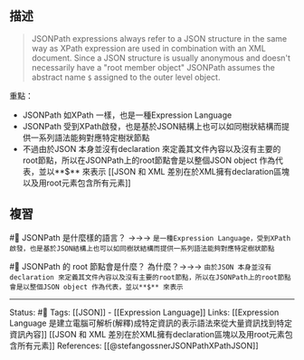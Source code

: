 ## 描述

> JSONPath expressions always refer to a JSON structure in the same way as XPath expression are used in combination with an XML document. Since a JSON structure is usually anonymous and doesn't necessarily have a "root member object" JSONPath assumes the abstract name `$` assigned to the outer level object.

重點：
- JSONPath 如XPath 一樣，也是一種Expression Language
- JSONPath 受到XPath啟發，也是基於JSON結構上也可以如同樹狀結構而提供一系列語法能夠對應特定樹狀節點
- 不過由於JSON 本身並沒有declaration 來定義其文件內容以及沒有主要的root節點，所以在JSONPath上的root節點會是以整個JSON object 作為代表，並以**$** 來表示
[[JSON 和 XML 差別在於XML擁有declaration區塊以及用root元素包含所有元素]]
## 複習

#🧠 JSONPath 是什麼樣的語言？ ->->-> `是一種Expression Language，受到XPath啟發，也是基於JSON結構上也可以如同樹狀結構而提供一系列語法能夠對應特定樹狀節點`
<!--SR:!2023-07-26,101,230-->

#🧠 JSONPath 的 root 節點會是什麼？ 為什麼？->->-> `由於JSON 本身並沒有declaration 來定義其文件內容以及沒有主要的root節點，所以在JSONPath上的root節點會是以整個JSON object 作為代表，並以**$** 來表示`
<!--SR:!2023-07-27,102,230-->


---
Status: #🌱 
Tags:
[[JSON]] - [[Expression Language]]
Links:
[[Expression Language 是建立電腦可解析(解釋)成特定資訊的表示語法來從大量資訊找到特定資訊內容]]
[[JSON 和 XML 差別在於XML擁有declaration區塊以及用root元素包含所有元素]]
References:
[[@stefangossnerJSONPathXPathJSON]]